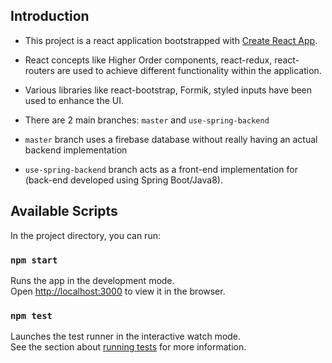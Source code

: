 ## Introduction

- This project is a react application bootstrapped with [Create React App](https://github.com/facebook/create-react-app).

- React concepts like Higher Order components, react-redux, react-routers are used to achieve different functionality within the application.

- Various libraries like react-bootstrap, Formik, styled inputs have been used to enhance the UI.

- There are 2 main branches: `master` and `use-spring-backend`

- `master` branch uses a firebase database without really having an actual backend implementation

- `use-spring-backend` branch acts as a front-end implementation for <provide repo url> (back-end developed using Spring Boot/Java8).

## Available Scripts

In the project directory, you can run:

### `npm start`

Runs the app in the development mode.<br>
Open [http://localhost:3000](http://localhost:3000) to view it in the browser.

### `npm test`

Launches the test runner in the interactive watch mode.<br>
See the section about [running tests](https://facebook.github.io/create-react-app/docs/running-tests) for more information.
